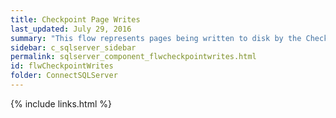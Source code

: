 ```yaml
---
title: Checkpoint Page Writes
last_updated: July 29, 2016
summary: "This flow represents pages being written to disk by the Checkpoint process."
sidebar: c_sqlserver_sidebar
permalink: sqlserver_component_flwcheckpointwrites.html
id: flwCheckpointWrites
folder: ConnectSQLServer
---
```


{% include links.html %}
